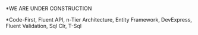 *WE ARE UNDER CONSTRUCTION
 
*Code-First, Fluent API, n-Tier Architecture, Entity Framework, DevExpress, Fluent Validation, Sql Clr, T-Sql
